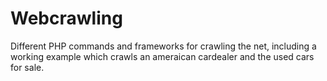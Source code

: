 # Webcrawling
Different PHP commands and frameworks for crawling the net, including a working example which crawls an ameraican cardealer and the used cars for sale.
